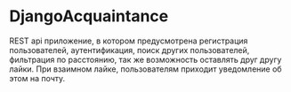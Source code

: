 # DjangoAcquaintance

REST api приложение, в котором предусмотрена регистрация пользователей, аутентификация, поиск других пользователей, фильтрация по расстоянию, так же возможность оставлять друг другу лайки. При взаимном лайке, пользователям приходит уведомление об этом на почту.
